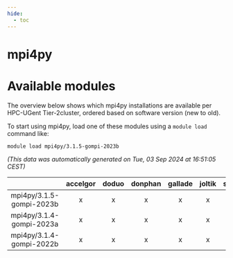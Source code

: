 ```yaml
---
hide:
  - toc
---
```


mpi4py
======

# Available modules


The overview below shows which mpi4py installations are available per HPC-UGent Tier-2cluster, ordered based on software version (new to old).

To start using mpi4py, load one of these modules using a `module load` command like:

```shell
module load mpi4py/3.1.5-gompi-2023b
```

*(This data was automatically generated on Tue, 03 Sep 2024 at 16:51:05 CEST)*  

| |accelgor|doduo|donphan|gallade|joltik|shinx|skitty|
| :---: | :---: | :---: | :---: | :---: | :---: | :---: | :---: |
|mpi4py/3.1.5-gompi-2023b|x|x|x|x|x|x|x|
|mpi4py/3.1.4-gompi-2023a|x|x|x|x|x|x|x|
|mpi4py/3.1.4-gompi-2022b|x|x|x|x|x|-|x|
